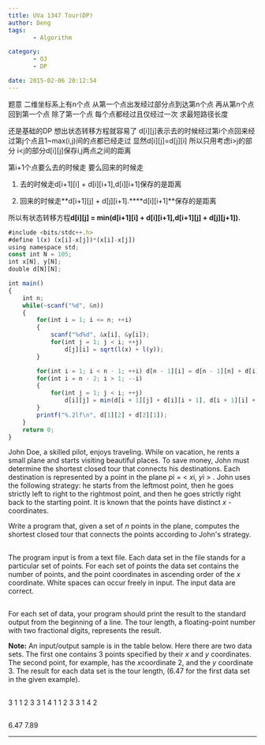 ```yaml
---
title: UVa 1347 Tour(DP)
author: Deng
tags: 
       - Algorithm

category: 
       - OJ
       - DP

date: 2015-02-06 20:12:54
---
```

题意 二维坐标系上有n个点 从第一个点出发经过部分点到达第n个点 再从第n个点回到第一个点 除了第一个点 每个点都经过且仅经过一次 求最短路径长度

还是基础的DP 想出状态转移方程就容易了 d[i][j]表示去的时候经过第i个点回来经过第j个点且1~max(i,j)间的点都已经走过 显然d[i][j]=d[j][i] 所以只用考虑i>j的部分 i<j的部分d[i][j]保存i,j两点之间的距离

第i+1个点要么去的时候走 要么回来的时候走

1. 去的时候走d[i+1][i] + d[i][i+1],d[i][i+1]保存的是距离

2. 回来的时候走**d[i+1][j] + d[j][i+1].****d[i][i+1]**保存的是距离

所以有状态转移方程**d[i][j] = min(d[i+1][i] + d[i][i+1],d[i+1][j] + d[j][j+1]).**

```js 
#include <bits/stdc++.h>
#define l(x) (x[i]-x[j])*(x[i]-x[j])
using namespace std;
const int N = 105;
int x[N], y[N];
double d[N][N];

int main()
{
    int n;
    while(~scanf("%d", &n))
    {
        for(int i = 1; i <= n; ++i)
        {
            scanf("%d%d", &x[i], &y[i]);
            for(int j = 1; j < i; ++j)
                d[j][i] = sqrt(l(x) + l(y));
        }

        for(int i = 1; i < n - 1; ++i) d[n - 1][i] = d[n - 1][n] + d[i][n];
        for(int i = n - 2; i > 1; --i)
        {
            for(int j = 1; j < i; ++j)
                d[i][j] = min(d[i + 1][j] + d[i][i + 1], d[i + 1][i] + d[j][i + 1]);
        }
        printf("%.2lf\n", d[1][2] + d[2][1]);
    }
    return 0;
}
```

John Doe, a skilled pilot, enjoys traveling. While on vacation, he rents a small plane and starts visiting beautiful places. To save money, John must determine the shortest closed tour that connects his destinations. Each destination is represented by a point in the plane *p*i = < *x*i, *y*i > . John uses the following strategy: he starts from the leftmost point, then he goes strictly left to right to the rightmost point, and then he goes strictly right back to the starting point. It is known that the points have distinct *x* -coordinates.

Write a program that, given a set of *n* points in the plane, computes the shortest closed tour that connects the points according to John's strategy.

##

The program input is from a text file. Each data set in the file stands for a particular set of points. For each set of points the data set contains the number of points, and the point coordinates in ascending order of the *x* coordinate. White spaces can occur freely in input. The input data are correct.

##

For each set of data, your program should print the result to the standard output from the beginning of a line. The tour length, a floating-point number with two fractional digits, represents the result.

**Note:** An input/output sample is in the table below. Here there are two data sets. The first one contains 3 points specified by their *x* and *y* coordinates. The second point, for example, has the *x*coordinate 2, and the *y* coordinate 3. The result for each data set is the tour length, (6.47 for the first data set in the given example).

##

3 1 1 2 3 3 1 4 1 1 2 3 3 1 4 2

##

6.47 7.89

****